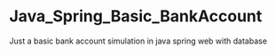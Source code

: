 # Java_Spring_Basic_BankAccount
Just a basic bank account simulation in java spring web with database
